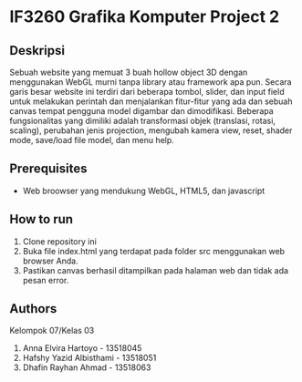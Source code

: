 # IF3260 Grafika Komputer Project 2
## Deskripsi
Sebuah website yang memuat 3 buah hollow object 3D dengan menggunakan WebGL murni tanpa library atau framework apa pun. Secara garis besar website ini terdiri dari beberapa tombol, slider, dan input field untuk melakukan perintah dan menjalankan fitur-fitur yang ada dan sebuah canvas tempat pengguna model digambar dan dimodifikasi. Beberapa fungsionalitas yang dimiliki adalah transformasi objek (translasi, rotasi, scaling), perubahan jenis projection, mengubah kamera view, reset, shader mode, save/load file model, dan menu help.

## Prerequisites
* Web broowser yang mendukung WebGL, HTML5, dan javascript

## How to run
1. Clone repository ini
2. Buka file index.html yang terdapat pada folder src menggunakan web browser Anda.
3. Pastikan canvas berhasil ditampilkan pada halaman web dan tidak ada pesan error.

## Authors
Kelompok 07/Kelas 03
1. Anna Elvira Hartoyo - 13518045
2. Hafshy Yazid Albisthami - 13518051
3. Dhafin Rayhan Ahmad - 13518063
